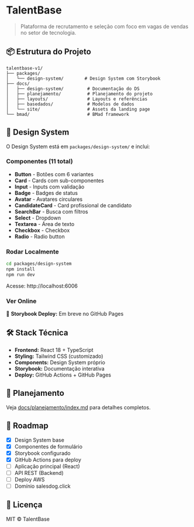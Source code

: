 # TalentBase

> Plataforma de recrutamento e seleção com foco em vagas de vendas no setor de tecnologia.

## 📦 Estrutura do Projeto

```
talentbase-v1/
├── packages/
│   └── design-system/        # Design System com Storybook
├── docs/
│   ├── design-system/         # Documentação do DS
│   ├── planejamento/          # Planejamento do projeto
│   ├── layouts/               # Layouts e referências
│   ├── basedados/             # Modelos de dados
│   └── site/                  # Assets da landing page
└── bmad/                      # BMad framework
```

## 🎨 Design System

O Design System está em `packages/design-system/` e inclui:

### Componentes (11 total)
- **Button** - Botões com 6 variantes
- **Card** - Cards com sub-componentes
- **Input** - Inputs com validação
- **Badge** - Badges de status
- **Avatar** - Avatares circulares
- **CandidateCard** - Card profissional de candidato
- **SearchBar** - Busca com filtros
- **Select** - Dropdown
- **Textarea** - Área de texto
- **Checkbox** - Checkbox
- **Radio** - Radio button

### Rodar Localmente

```bash
cd packages/design-system
npm install
npm run dev
```

Acesse: http://localhost:6006

### Ver Online

🚀 **Storybook Deploy:** Em breve no GitHub Pages

## 🛠️ Stack Técnica

- **Frontend:** React 18 + TypeScript
- **Styling:** Tailwind CSS (customizado)
- **Components:** Design System próprio
- **Storybook:** Documentação interativa
- **Deploy:** GitHub Actions + GitHub Pages

## 📝 Planejamento

Veja [docs/planejamento/index.md](docs/planejamento/index.md) para detalhes completos.

## 🚀 Roadmap

- [x] Design System base
- [x] Componentes de formulário
- [x] Storybook configurado
- [x] GitHub Actions para deploy
- [ ] Aplicação principal (React)
- [ ] API REST (Backend)
- [ ] Deploy AWS
- [ ] Domínio salesdog.click

## 📄 Licença

MIT © TalentBase
